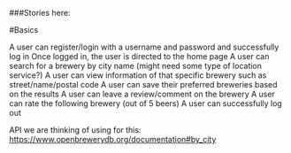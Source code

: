 ###Stories here:

#Basics

A user can register/login with a username and password and successfully log in
Once logged in, the user is directed to the home page
A user can search for a brewery by city name (might need some type of location service?)
A user can view information of that specific brewery such as street/name/postal code
A user can save their preferred breweries based on the results
A user can leave a review/comment on the brewery
A user can rate the following brewery (out of 5 beers)
A user can successfully log out  


API we are thinking of using for this:
https://www.openbrewerydb.org/documentation#by_city
